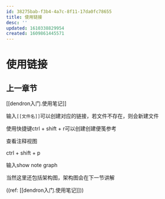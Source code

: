 ```yaml
---
id: 38275bab-f3b4-4a7c-8f11-17da0fc78655
title: 使用链接
desc: ''
updated: 1610338829954
created: 1609861445571
---
```


# 使用链接

## 上一章节

[[dendron入门.使用笔记]]

输入`[[文件名]]`可以创建对应的链接，若文件不存在，则会新建文件

使用快捷键ctrl + shift + r可以创建创建便笺参考

查看注释视图

ctrl + shift + p 

输入show note graph

当然这里还包括架构图，架构图会在下一节讲解

((ref: [[dendron入门.使用笔记]]))